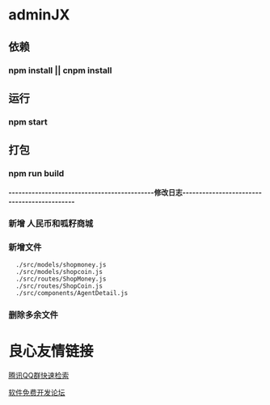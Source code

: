 # adminJX
## 依赖
### npm install || cnpm install
## 运行
### npm start
## 打包
### npm run build
**--------------------------------------------修改日志--------------------------------------------**
### 新增 人民币和呱籽商城
### 新增文件
```
  ./src/models/shopmoney.js
  ./src/models/shopcoin.js
  ./src/routes/ShopMoney.js
  ./src/routes/ShopCoin.js
  ./src/components/AgentDetail.js
```
### 删除多余文件

 # 良心友情链接

[腾讯QQ群快速检索](http://u.720life.cn/s/8cf73f7c)

[软件免费开发论坛](http://u.720life.cn/s/bbb01dc0)